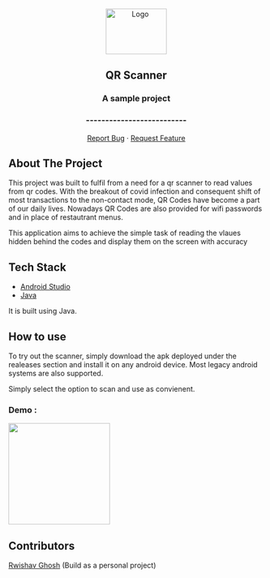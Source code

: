 <!-- PROJECT LOGO -->
<br />
<p align="center">
    <img align="center" src="./Media/logo.png" alt="Logo" width="120" height="90">
    <h2 align="center">QR Scanner</h2>
    <h3 align="center">A sample project</h3>
    <h3 align="center">--------------------------</h3>
  <p align="center">
    <a href="https://github.com/rwishavg/QR-Scanner/issues">Report Bug</a>
    ·
    <a href="https://github.com/rwishavg/QR-Scanner/issues">Request Feature</a>
  </p>
</p>

<!-- ABOUT THE PROJECT -->
## About The Project

This project was built to fulfil from a need for a qr scanner to read values from qr codes. With the breakout of covid infection and consequent shift of most transactions to the non-contact mode, QR Codes have become a part of our daily lives. Nowadays QR Codes are also provided for wifi passwords and in place of restautrant menus.

This application aims to achieve the simple task of reading the vlaues hidden behind the codes and display them on the screen with accuracy

## Tech Stack

* [Android Studio](https://developer.android.com/studio/)
* [Java](https://www.java.com/en/)

It is built using Java.

<!-- GETTING STARTED -->
## How to use

To try out the scanner, simply download the apk deployed under the realeases section and install it on any android device.
Most legacy android systems are also supported.

Simply select the option to scan and use as convienent.

### Demo :

<img src="https://github.com/rwishavg/QR-Scanner/blob/master/Media/sample.gif" width="200">

<!-- CONTACT -->
## Contributors

[Rwishav Ghosh](https://rwishavg.github.io/portfolio/) 
(Build as a personal project)